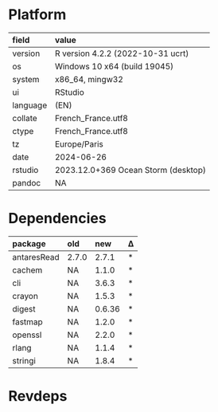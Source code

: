 # Platform

|field    |value                               |
|:--------|:-----------------------------------|
|version  |R version 4.2.2 (2022-10-31 ucrt)   |
|os       |Windows 10 x64 (build 19045)        |
|system   |x86_64, mingw32                     |
|ui       |RStudio                             |
|language |(EN)                                |
|collate  |French_France.utf8                  |
|ctype    |French_France.utf8                  |
|tz       |Europe/Paris                        |
|date     |2024-06-26                          |
|rstudio  |2023.12.0+369 Ocean Storm (desktop) |
|pandoc   |NA                                  |

# Dependencies

|package     |old   |new    |Δ  |
|:-----------|:-----|:------|:--|
|antaresRead |2.7.0 |2.7.1  |*  |
|cachem      |NA    |1.1.0  |*  |
|cli         |NA    |3.6.3  |*  |
|crayon      |NA    |1.5.3  |*  |
|digest      |NA    |0.6.36 |*  |
|fastmap     |NA    |1.2.0  |*  |
|openssl     |NA    |2.2.0  |*  |
|rlang       |NA    |1.1.4  |*  |
|stringi     |NA    |1.8.4  |*  |


# Revdeps

